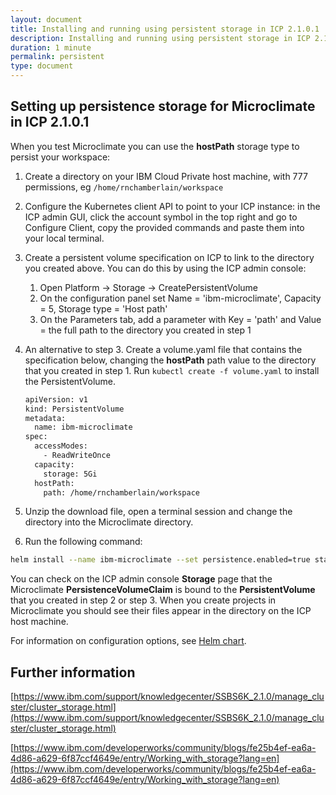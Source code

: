 ```yaml
---
layout: document
title: Installing and running using persistent storage in ICP 2.1.0.1
description: Installing and running using persistent storage in ICP 2.1.0.1
duration: 1 minute
permalink: persistent
type: document
---
```



## Setting up persistence storage for Microclimate in ICP 2.1.0.1

When you test Microclimate you can use the **hostPath** storage type to persist your workspace:

1. Create a directory on your IBM Cloud Private host machine, with 777 permissions, eg ``/home/rnchamberlain/workspace``
2. Configure the Kubernetes client API to point to your ICP instance: in the ICP admin GUI, click the account symbol in the top right and go to Configure Client, copy the provided commands and paste them into your local terminal.
3. Create a persistent volume specification on ICP to link to the directory you created above. You can do this by using the ICP admin console:


	1. Open Platform -> Storage -> CreatePersistentVolume
	2. On the configuration panel set Name = 'ibm-microclimate', Capacity = 5, Storage type = 'Host path'
	3. On the Parameters tab, add a parameter with Key = 'path' and Value = the full path to the directory you created in step 1

4. An alternative to step 3. Create a volume.yaml file that contains the specification below, changing the **hostPath** path value to the directory that you created in step 1.  Run ``kubectl create -f volume.yaml`` to install the PersistentVolume.

    ```sh
    apiVersion: v1
    kind: PersistentVolume
    metadata:
      name: ibm-microclimate
    spec:
      accessModes:
        - ReadWriteOnce
      capacity:
        storage: 5Gi
      hostPath:
        path: /home/rnchamberlain/workspace
     ```

5. Unzip the download file, open a terminal session and change the directory into the Microclimate directory.
6. Run the following command:
```bash
helm install --name ibm-microclimate --set persistence.enabled=true stable/ibm-microclimate
```

You can check on the ICP admin console **Storage** page that the Microclimate **PersistenceVolumeClaim** is bound to the **PersistentVolume** that you created in step 2 or step 3. When you create projects in Microclimate you should see their files appear in the directory on the ICP host machine.

For information on configuration options, see [Helm chart](./helmchart).

## Further information

[https://www.ibm.com/support/knowledgecenter/SSBS6K_2.1.0/manage_cluster/cluster_storage.html](https://www.ibm.com/support/knowledgecenter/SSBS6K_2.1.0/manage_cluster/cluster_storage.html)

[https://www.ibm.com/developerworks/community/blogs/fe25b4ef-ea6a-4d86-a629-6f87ccf4649e/entry/Working_with_storage?lang=en](https://www.ibm.com/developerworks/community/blogs/fe25b4ef-ea6a-4d86-a629-6f87ccf4649e/entry/Working_with_storage?lang=en)
